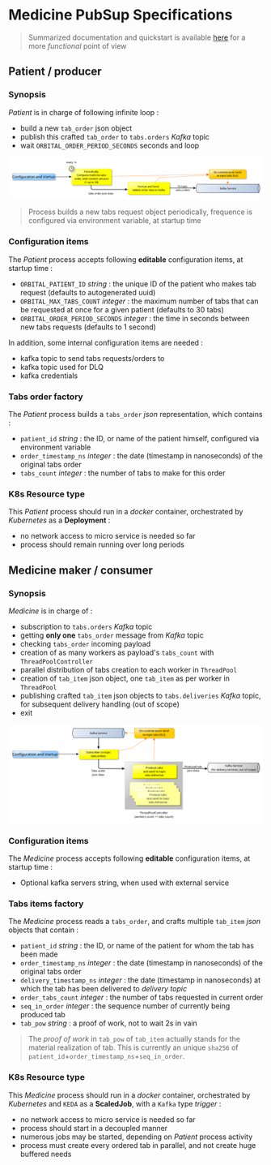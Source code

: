 # Medicine PubSup Specifications
> Summarized documentation and quickstart is available [here](../README.md) for a more *functional* point of view

## Patient / producer
### Synopsis
_Patient_ is in charge of following infinite loop :
- build a new `tab_order` json object
- publish this crafted `tab_order` to `tabs.orders` _Kafka_ topic
- wait `ORBITAL_ORDER_PERIOD_SECONDS` seconds and loop

![Functional patient](assets/patient_functional.png)

> Process builds a new tabs request object periodically, frequence is configured via environment variable, at startup time

### Configuration items
The _Patient_ process accepts following **editable** configuration items, at startup time :
- `ORBITAL_PATIENT_ID` *string* :                     the unique ID of the patient who makes tab request (defaults to autogenerated uuid)
- `ORBITAL_MAX_TABS_COUNT` *integer* :                the maximum number of tabs that can be requested at once for a given patient (defaults to 30 tabs)
- `ORBITAL_ORDER_PERIOD_SECONDS` *integer* :          the time in seconds between new tabs requests (defaults to 1 second)

In addition, some internal configuration items are needed :
- kafka topic to send tabs requests/orders to
- kafka topic used for DLQ
- kafka credentials

### Tabs order factory
The _Patient_ process builds a `tabs_order` *json* representation, which contains :
- `patient_id` *string* :           the ID, or name of the patient himself, configured via environment variable
- `order_timestamp_ns` *integer* :  the date (timestamp in nanoseconds) of the original tabs order
- `tabs_count` *integer* :          the number of tabs to make for this order

### K8s Resource type
This _Patient_ process should run in a _docker_ container, orchestrated by _Kubernetes_ as a **Deployment** :
- no network access to micro service is needed so far
- process should remain running over long periods


## Medicine maker / consumer
### Synopsis
_Medicine_ is in charge of :
- subscription to `tabs.orders` *Kafka* topic
- getting **only one** `tabs_order` message from *Kafka* topic
- checking `tabs_order` incoming payload
- creation of as many workers as payload's `tabs_count` with `ThreadPoolController`
- parallel distribution of tabs creation to each worker in `ThreadPool`
- creation of `tab_item` json object, one `tab_item` as per worker in `ThreadPool`
- publishing crafted `tab_item` json objects to `tabs.deliveries` *Kafka* topic, for subsequent delivery handling (out of scope)
- exit

![Functional medicine maker](assets/medicine_functional.png)

### Configuration items
The _Medicine_ process accepts following **editable** configuration items, at startup time :
- Optional kafka servers string, when used with external service

### Tabs items factory
The _Medicine_ process reads a `tabs_order`, and crafts multiple `tab_item` *json* objects that contain :
- `patient_id` *string* :               the ID, or name of the patient for whom the tab has been made
- `order_timestamp_ns` *integer* :      the date (timestamp in nanoseconds) of the original tabs order
- `delivery_timestamp_ns` *integer* :   the date (timestamp in nanoseconds) at which the tab has been delivered to *delivery topic*
- `order_tabs_count` *integer* :        the number of tabs requested in current order
- `seq_in_order` *integer* :            the sequence number of currently being produced tab
- `tab_pow` *string* :                  a proof of work, not to wait 2s in vain

> The *proof of work* in `tab_pow` of `tab_item` actually stands for the material realization of tab. This is currently an unique `sha256` of `patient_id`+`order_timestamp_ns`+`seq_in_order`.

### K8s Resource type
This _Medicine_ process should run in a _docker_ container, orchestrated by _Kubernetes_ and `KEDA` as a **ScaledJob**, with a `Kafka` type *trigger* :
- no network access to micro service is needed so far
- process should start in a decoupled manner
- numerous jobs may be started, depending on *Patient* process activity
- process must create every ordered tab in parallel, and not create huge buffered needs